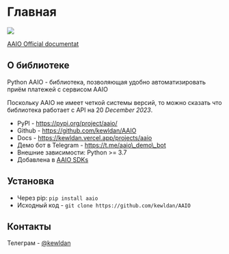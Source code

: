 # Главная

[![](https://aaio.io/assets/svg/banners/big/dark-2.svg)](https://aaio.io/)

[AAIO Official documentat](https://wiki.aaio.io/)

## О библиотеке

Python AAIO - библиотека, позволяющая удобно автоматизировать приём платежей с сервисом AAIO



Поскольку AAIO не имеет четкой системы версий, то можно сказать что библиотека работает с API на 20 _December 2023_.

* PyPl - https://pypi.org/project/aaio/
* Github - https://github.com/kewldan/AAIO
* Docs - https://kewldan.vercel.app/projects/aaio
* Демо бот в Telegram - https://t.me/aaio\_demo\_bot
* Внешние зависимости: Python >= 3.7
* Добавлена в [AAIO SDKs](https://wiki.aaio.io/priem-platezhei/gotovye-cms-moduli-i-sdk/python-3-sdk)

## Установка

* Через pip: `pip install aaio`
* Исходный код - `git clone https://github.com/kewldan/AAIO`

## Контакты

Телеграм - [@kewldan](https://t.me/kewldan)
